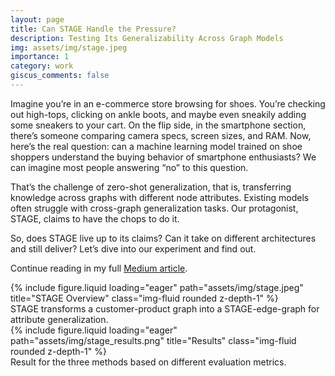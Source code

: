 ```yaml
---
layout: page
title: Can STAGE Handle the Pressure?
description: Testing Its Generalizability Across Graph Models
img: assets/img/stage.jpeg
importance: 1
category: work
giscus_comments: false
---
```


Imagine you’re in an e-commerce store browsing for shoes. You’re checking out high-tops, clicking on ankle boots, and maybe even sneakily adding some sneakers to your cart. On the flip side, in the smartphone section, there’s someone comparing camera specs, screen sizes, and RAM. Now, here’s the real question: can a machine learning model trained on shoe shoppers understand the buying behavior of smartphone enthusiasts? We can imagine most people answering “no” to this question.

That’s the challenge of zero-shot generalization, that is, transferring knowledge across graphs with different node attributes. Existing models often struggle with cross-graph generalization tasks. Our protagonist, STAGE, claims to have the chops to do it.

So, does STAGE live up to its claims? Can it take on different architectures and still deliver? Let’s dive into our experiment and find out.

Continue reading in my full [Medium article](https://medium.com/stanford-cs224w/can-stage-handle-the-pressure-testing-its-generalizability-across-graph-models-66292eba0021).

<div class="row">
    <div class="col-sm mt-3 mt-md-0">
        {% include figure.liquid loading="eager" path="assets/img/stage.jpeg" title="STAGE Overview" class="img-fluid rounded z-depth-1" %}
    </div>
</div>
<div class="caption">
    STAGE transforms a customer-product graph into a STAGE-edge-graph for attribute generalization.
</div>

<div class="row">
    <div class="col-sm mt-3 mt-md-0">
        {% include figure.liquid loading="eager" path="assets/img/stage_results.png" title="Results" class="img-fluid rounded z-depth-1" %}
    </div>
</div>
<div class="caption">
    Result for the three methods based on different evaluation metrics.
</div>